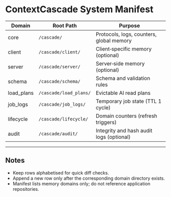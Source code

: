<!-- @meta {
  "fileType": "immutable",
  "purpose": "Declarative list of active Cascade memory domains and their root paths.",
  "editPolicy": "readonly",
  "routeScope": "global"
} -->
# ContextCascade System Manifest

| Domain | Root Path | Purpose |
|--------|-----------|---------|
| core | `/cascade/` | Protocols, logs, counters, global memory |
| client | `/cascade/client/` | Client‑specific memory (optional) |
| server | `/cascade/server/` | Server‑side memory (optional) |
| schema | `/cascade/schema/` | Schema and validation rules |
| load_plans | `/cascade/load_plans/` | Evictable AI read plans |
| job_logs | `/cascade/job_logs/` | Temporary job state (TTL 1 cycle) |
| lifecycle | `/cascade/lifecycle/` | Domain counters (refresh triggers) |
| audit | `/cascade/audit/` | Integrity and hash audit logs (optional) |

---
## Notes
- Keep rows alphabetised for quick diff checks.
- Append a new row only after the corresponding domain directory exists.
- Manifest lists memory domains only; do not reference application repositories.
